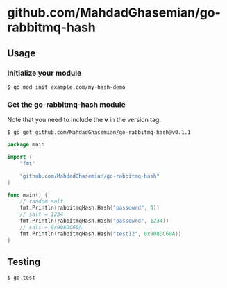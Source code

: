 # github.com/MahdadGhasemian/go-rabbitmq-hash

## Usage

### Initialize your module

```
$ go mod init example.com/my-hash-demo
```

### Get the go-rabbitmq-hash module

Note that you need to include the **v** in the version tag.

```
$ go get github.com/MahdadGhasemian/go-rabbitmq-hash@v0.1.1
```

```go
package main

import (
    "fmt"

    "github.com/MahdadGhasemian/go-rabbitmq-hash"
)

func main() {
    // random salt
	fmt.Println(rabbitmqHash.Hash("passowrd", 0))
	// salt = 1234
	fmt.Println(rabbitmqHash.Hash("passowrd", 1234))
	// salt = 0x908DC60A
	fmt.Println(rabbitmqHash.Hash("test12", 0x908DC60A))
}
```

## Testing

```
$ go test
```
